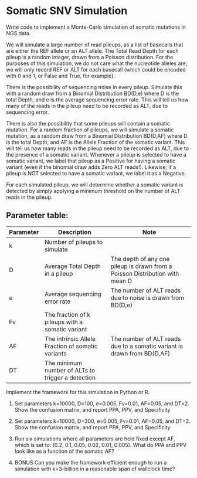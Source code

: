 # Somatic SNV Simulation

Write code to implement a Monte-Carlo simulation of somatic mutations in NGS data.


We will simulate a large number of read pileups, as a list of basecalls that are either the REF allele or an ALT allele.  The Total Read Depth for each pileup is a random integer, drawn from a Poisson distribution.  For the purposes of this simulation, we do not care what the nucleotide alleles are, we will only record REF or ALT for each basecall (which could be encoded with 0 and 1, or False and True, for example).


There is the possibility of sequencing noise in every pileup. Simulate this with a random draw from a Binomial Distribution BD(D,e) where D is the total Depth, and e is the average sequencing error rate.  This will tell us how many of the reads in the pileup need to be recorded as ALT, due to sequencing error.


There is also the possibility that some pileups will contain a somatic mutation. For a random fraction of pileups, we will simulate a somatic mutation, as a random draw from a Binomial Distribution BD(D,AF) where D is the total Depth, and AF is the Allele Fraction of the somatic variant. This will tell us how many reads in the pileup need to be recorded as ALT, due to the presence of a somatic variant.  Whenever a pileup is selected to have a somatic variant, we label that pileup as a Positive for having a somatic variant (even if the binomial draw adds Zero ALT reads!). Likewise, if a pileup is NOT selected to have a somatic variant, we label it as a Negative.


For each simulated pileup, we will determine whether a somatic variant is detected by simply applying a minimum threshold on the number of ALT reads in the pileup.


Parameter table:
----------------
|Parameter|Description|Note|
|---------|-----------|----|
|k|Number of pileups to simulate||
|D|Average Total Depth in a pileup|The depth of any one pileup is drawn from a Poisson Distribution with mean D|
|e|Average sequencing error rate|The number of ALT reads due to noise is drawn from BD(D,e)|
|Fv|The fraction of k pileups with a somatic variant||
|AF|The intrinsic Allele Fraction of somatic variants|The number of ALT reads due to a somatic variant is drawn from BD(D,AF)|
|DT|The minimum number of ALTs to trigger a detection||

Implement the framework for this simulation in Python or R.


1) Set parameters k=10000, D=100, e=0.005, Fv=0.01, AF=0.05, and DT=2. 
Show the confusion matrix, and report PPA, PPV, and Specificity


2) Set parameters k=10000, D=300, e=0.005, Fv=0.01, AF=0.05, and DT=2. 
Show the confusion matrix, and report PPA, PPV, and Specificity


3) Run six simulations where all parameters are held fixed except AF, which is set to:
(0.2, 0.1, 0.05, 0.02, 0.01, 0.005). 
What do PPA and PPV look like as a function of the somatic AF?


4) BONUS
Can you make the framework efficient enough to run a simulation with k=3-billion in a reasonable span of wallclock time?

